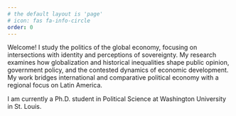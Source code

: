 ```yaml
---
# the default layout is 'page'
# icon: fas fa-info-circle
order: 0
---
```


Welcome! I study the politics of the global economy, focusing on intersections with identity and perceptions of sovereignty. My research examines how globalization and historical inequalities shape public opinion, government policy, and the contested dynamics of economic development. My work bridges international and comparative political economy with a regional focus on Latin America.

I am currently a Ph.D. student in Political Science at Washington University in St. Louis.

